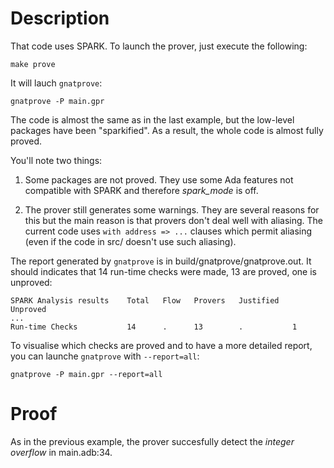 
# Description

That code uses SPARK. To launch the prover, just execute the following:

	make prove

It will lauch `gnatprove`:

	gnatprove -P main.gpr

The code is almost the same as in the last example, but the low-level
packages have been "sparkified". As a result, the whole code is
almost fully proved.

You'll note two things:

1. Some packages are not proved. They use some Ada features not compatible with
   SPARK and therefore *spark_mode* is off.

2. The prover still generates some warnings. They are several reasons for this but
   the main reason is that provers don't deal well with aliasing. The current
   code uses `with address => ...` clauses which permit aliasing (even if
   the code in src/ doesn't use such aliasing).

The report generated by `gnatprove` is in build/gnatprove/gnatprove.out. It should
indicates that 14 run-time checks were made, 13 are proved, one is unproved:

    SPARK Analysis results    Total   Flow   Provers   Justified   Unproved
    ...
    Run-time Checks           14      .      13        .           1

To visualise which checks are proved and to have a more detailed report, you
can launche `gnatprove` with `--report=all`:

	gnatprove -P main.gpr --report=all

# Proof

As in the previous example, the prover succesfully detect the
*integer overflow* in main.adb:34.


